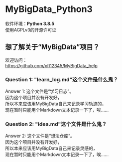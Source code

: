 # MyBigData_Python3

软件环境：**Python 3.8.5**  
使用AGPLv3的开源许可证  

## 想了解关于“MyBigData”项目？

欢迎访问：  
<https://github.com/xfl12345/MyBigData_help>

### Question 1: "learn_log.md"这个文件是什么鬼？  

Answer 1: 这个文件是“学习日志”。  
因为这个项目并没有开发好，  
所以本来应该用MyBigData自己来记录学习轨迹的，  
现在暂时只能用个Markdown文本记录一下了，唉……  

### Question 2: "idea.md"这个文件是什么鬼？  

Answer 2: 这个文件是“想法仓库”。  
因为这个项目并没有开发好，  
所以本来应该用MyBigData自己来记录灵感的，  
现在暂时只能用个Markdown文本记录一下了，唉……  
